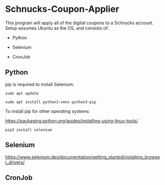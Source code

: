 # Schnucks-Coupon-Applier

  This program will apply all of the digital coupons to a Schnucks account. Setup assumes Ubuntu as the OS, and consists of:

* Python

* Selenium

* CronJob

## Python
  pip is required to install Selenium:
  
  `sudo apt update`
  
  `sudo apt install python3-venv python3-pip`
  
  To install pip for other operating systems:
  
  https://packaging.python.org/guides/installing-using-linux-tools/
  
  `pip3 install selenium`
## Selenium
  https://www.selenium.dev/documentation/getting_started/installing_browser_drivers/
## CronJob
